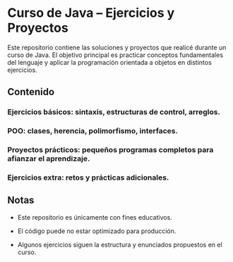 # Curso de Java – Ejercicios y Proyectos

Este repositorio contiene las soluciones y proyectos que realicé durante un curso de Java.
El objetivo principal es practicar conceptos fundamentales del lenguaje y aplicar la programación orientada a objetos en distintos ejercicios.

## Contenido

### Ejercicios básicos: sintaxis, estructuras de control, arreglos.

### POO: clases, herencia, polimorfismo, interfaces.

### Proyectos prácticos: pequeños programas completos para afianzar el aprendizaje.

### Ejercicios extra: retos y prácticas adicionales.

## Notas

+ Este repositorio es únicamente con fines educativos.

+ El código puede no estar optimizado para producción.

+ Algunos ejercicios siguen la estructura y enunciados propuestos en el curso.
